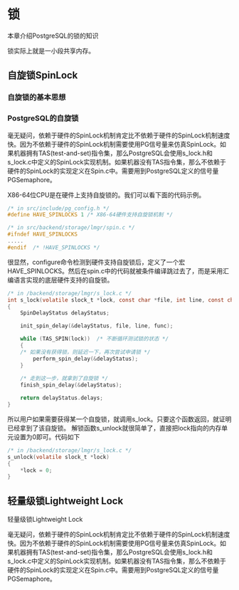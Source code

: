 # 锁
本章介绍PostgreSQL的锁的知识

锁实际上就是一小段共享内存。

## 自旋锁SpinLock
### 自旋锁的基本思想

### PostgreSQL的自旋锁

毫无疑问，依赖于硬件的SpinLock机制肯定比不依赖于硬件的SpinLock机制速度快。因为不依赖于硬件的SpinLock机制需要使用PG信号量来仿真SpinLock。如果机器拥有TAS(test-and-set)指令集，那么PostgreSQL会使用s_lock.h和s_lock.c中定义的SpinLock实现机制。如果机器没有TAS指令集，那么不依赖于硬件的SpinLock的实现定义在Spin.c中。需要用到PostgreSQL定义的信号量PGSemaphore。

X86-64位CPU是在硬件上支持自旋锁的。我们可以看下面的代码示例。
```c
/* in src/include/pg_config.h */
#define HAVE_SPINLOCKS 1 /* X86-64硬件支持自旋锁机制 */

/* in src/backend/storage/lmgr/spin.c */
#ifndef HAVE_SPINLOCKS
.....
#endif	/* !HAVE_SPINLOCKS */
```
很显然，configure命令检测到硬件支持自旋锁后，定义了一个宏HAVE_SPINLOCKS。然后在spin.c中的代码就被条件编译跳过去了，而是采用汇编语言实现的底层硬件支持的自旋锁。

```c
/* in /backend/storage/lmgr/s_lock.c */
int s_lock(volatile slock_t *lock, const char *file, int line, const char *func)
{
    SpinDelayStatus delayStatus;

    init_spin_delay(&delayStatus, file, line, func);

    while (TAS_SPIN(lock))  /* 不断循环测试锁的状态 */
    {
    /* 如果没有获得锁，则延迟一下，再次尝试申请锁 */
        perform_spin_delay(&delayStatus);
    }
    
    /* 走到这一步，就拿到了自旋锁 */
    finish_spin_delay(&delayStatus);

    return delayStatus.delays;
}
```
所以用户如果需要获得某一个自旋锁，就调用s_lock。只要这个函数返回，就证明已经拿到了该自旋锁。
解锁函数s_unlock就很简单了，直接把lock指向的内存单元设置为0即可。代码如下
```c
/* in /backend/storage/lmgr/s_lock.c */
s_unlock(volatile slock_t *lock)
{
	*lock = 0;
}
```

## 轻量级锁Lightweight Lock
轻量级锁Lightweight Lock


毫无疑问，依赖于硬件的SpinLock机制肯定比不依赖于硬件的SpinLock机制速度快。因为不依赖于硬件的SpinLock机制需要使用PG信号量来仿真SpinLock。如果机器拥有TAS(test-and-set)指令集，那么PostgreSQL会使用s_lock.h和s_lock.c中定义的SpinLock实现机制。如果机器没有TAS指令集，那么不依赖于硬件的SpinLock的实现定义在Spin.c中。需要用到PostgreSQL定义的信号量PGSemaphore。
